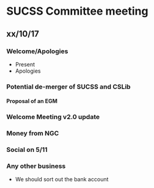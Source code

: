# SUCSS Committee meeting

## xx/10/17

### Welcome/Apologies

- Present
- Apologies

### Potential de-merger of SUCSS and CSLib

#### Proposal of an EGM

### Welcome Meeting v2.0 update

### Money from NGC

### Social on 5/11

### Any other business
* We should sort out the bank account
